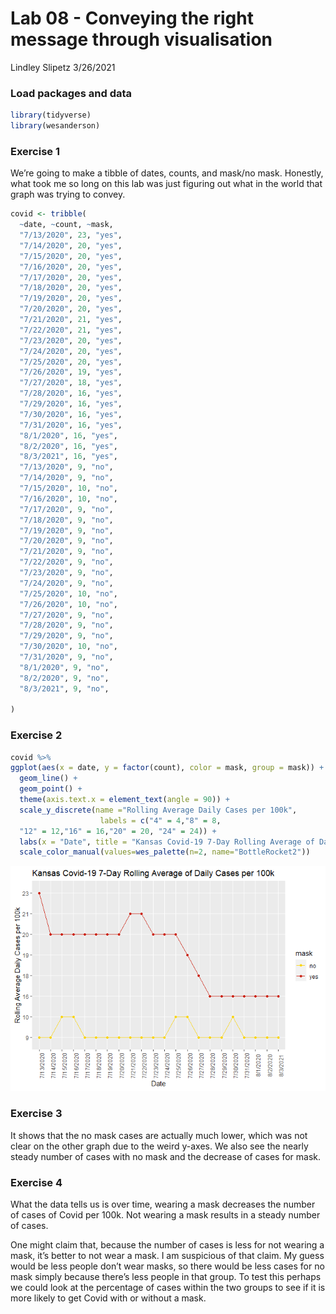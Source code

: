 Lab 08 - Conveying the right message through visualisation
================
Lindley Slipetz
3/26/2021

### Load packages and data

``` r
library(tidyverse) 
library(wesanderson)
```

### Exercise 1

We’re going to make a tibble of dates, counts, and mask/no mask.
Honestly, what took me so long on this lab was just figuring out what in
the world that graph was trying to convey.

``` r
covid <- tribble(
  ~date, ~count, ~mask,
  "7/13/2020", 23, "yes",
  "7/14/2020", 20, "yes", 
  "7/15/2020", 20, "yes",
  "7/16/2020", 20, "yes",
  "7/17/2020", 20, "yes", 
  "7/18/2020", 20, "yes",
  "7/19/2020", 20, "yes",
  "7/20/2020", 20, "yes", 
  "7/21/2020", 21, "yes",
  "7/22/2020", 21, "yes",
  "7/23/2020", 20, "yes",
  "7/24/2020", 20, "yes",
  "7/25/2020", 20, "yes",
  "7/26/2020", 19, "yes", 
  "7/27/2020", 18, "yes",
  "7/28/2020", 16, "yes",
  "7/29/2020", 16, "yes", 
  "7/30/2020", 16, "yes",
  "7/31/2020", 16, "yes",
  "8/1/2020", 16, "yes", 
  "8/2/2020", 16, "yes",
  "8/3/2021", 16, "yes",
  "7/13/2020", 9, "no",
  "7/14/2020", 9, "no", 
  "7/15/2020", 10, "no",
  "7/16/2020", 10, "no",
  "7/17/2020", 9, "no", 
  "7/18/2020", 9, "no",
  "7/19/2020", 9, "no",
  "7/20/2020", 9, "no", 
  "7/21/2020", 9, "no",
  "7/22/2020", 9, "no",
  "7/23/2020", 9, "no",
  "7/24/2020", 9, "no",
  "7/25/2020", 10, "no",
  "7/26/2020", 10, "no", 
  "7/27/2020", 9, "no",
  "7/28/2020", 9, "no",
  "7/29/2020", 9, "no", 
  "7/30/2020", 10, "no",
  "7/31/2020", 9, "no",
  "8/1/2020", 9, "no", 
  "8/2/2020", 9, "no",
  "8/3/2021", 9, "no",
   
)
```

### Exercise 2

``` r
covid %>%
ggplot(aes(x = date, y = factor(count), color = mask, group = mask)) + 
  geom_line() +
  geom_point() +
  theme(axis.text.x = element_text(angle = 90)) +
  scale_y_discrete(name ="Rolling Average Daily Cases per 100k", 
                    labels = c("4" = 4,"8" = 8,
  "12" = 12,"16" = 16,"20" = 20, "24" = 24)) +
  labs(x = "Date", title = "Kansas Covid-19 7-Day Rolling Average of Daily Cases per 100k") +
  scale_color_manual(values=wes_palette(n=2, name="BottleRocket2"))
```

![](lab-08_files/figure-gfm/graph-1.png)<!-- -->

### Exercise 3

It shows that the no mask cases are actually much lower, which was not
clear on the other graph due to the weird y-axes. We also see the nearly
steady number of cases with no mask and the decrease of cases for mask.

### Exercise 4

What the data tells us is over time, wearing a mask decreases the number
of cases of Covid per 100k. Not wearing a mask results in a steady
number of cases.

One might claim that, because the number of cases is less for not
wearing a mask, it’s better to not wear a mask. I am suspicious of that
claim. My guess would be less people don’t wear masks, so there would be
less cases for no mask simply because there’s less people in that group.
To test this perhaps we could look at the percentage of cases within the
two groups to see if it is more likely to get Covid with or without a
mask.
